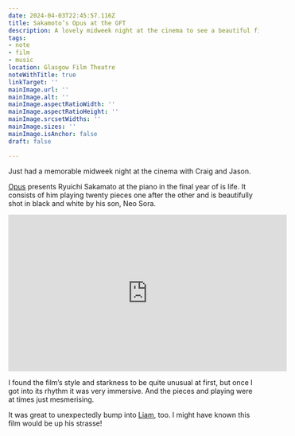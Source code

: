 ```yaml
---
date: 2024-04-03T22:45:57.116Z
title: Sakamoto’s Opus at the GFT
description: A lovely midweek night at the cinema to see a beautiful film
tags:
- note
- film
- music
location: Glasgow Film Theatre 
noteWithTitle: true
linkTarget: ''
mainImage.url: ''
mainImage.alt: ''
mainImage.aspectRatioWidth: ''
mainImage.aspectRatioHeight: ''
mainImage.srcsetWidths: ''
mainImage.sizes: ''
mainImage.isAnchor: false
draft: false

---
```

Just had a memorable midweek night at the cinema with Craig and Jason.

[Opus](https://www.theguardian.com/film/2024/mar/28/ryuichi-sakamoto-opus-review-neo-sora) presents Ryuichi Sakamato at the piano in the final year of is life. It consists of him playing twenty pieces one after the other and is beautifully shot in black and white by his son, Neo Sora.

<div class="l-frame">
  <iframe title="Official UK Trailer for movie “Opus”" width="560" height="315" src="https://www.youtube.com/watch?v=DBYVQuGs5hc" frameborder="0" allow="accelerometer; autoplay; clipboard-write; encrypted-media; gyroscope; picture-in-picture; web-share" allowfullscreen></iframe>
</div>

I found the film’s style and starkness to be quite unusual at first, but once I got into its rhythm it was very immersive. And the pieces and playing were at times just mesmerising.

It was great to unexpectedly bump into [Liam](https://liamnugent.me/), too. I might have known this film would be up his strasse!
